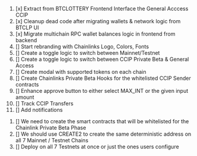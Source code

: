 <!-- CCIP FRONTEND UI -->
 1. [x] Extract from BTCLOTTERY Frontend Interface the General Acccess CCIP
 2. [x] Cleanup dead code after migrating wallets & network logic from BTCLP UI
 3. [x] Migrate multichain RPC wallet balances logic in frontend from backend
 4. [] Start rebranding with Chainlinks Logo, Colors, Fonts
 5. [] Create a toggle logic to switch between Mainnet/Testnet
 6. [] Create a toggle logic to switch between CCIP Private Beta & General Access
 7. [] Create modal with supported tokens on each chain 
 8. [] Create Chainlinks Private Beta Hooks for the whitelisted CCIP Sender contracts
 9. [] Enhance approve button to either select MAX_INT or the given input amount
10. [] Track CCIP Transfers
11. [] Add notifications

<!-- SMART CONTRACTS -->
1. [] We need to create the smart contracts that will be whitelisted for the Chainlink Private Beta Phase
2. [] We should use CREATE2 to create the same deterministic address on all 7 Mainnet / Testnet Chains
3. [] Deploy on all 7 Testnets at once or just the ones users configure